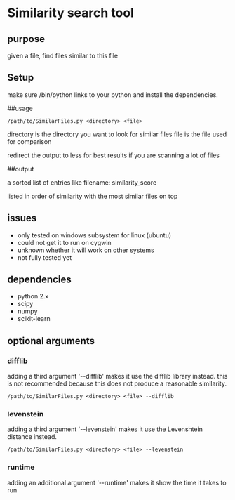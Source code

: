 # Similarity search tool

## purpose

given a file, find files similar to this file

## Setup

make sure /bin/python links to your python and install the dependencies.

##usage

```
/path/to/SimilarFiles.py <directory> <file>
```

directory is the directory you want to look for similar files
file is the file used for comparison

redirect the output to less for best results if you are scanning a lot of files

##output

a sorted list of entries like 
filename: similarity\_score

listed in order of similarity with the most similar files on top

## issues

- only tested on windows subsystem for linux (ubuntu)
- could not get it to run on cygwin
- unknown whether it will work on other systems
- not fully tested yet

## dependencies

- python 2.x
- scipy
- numpy
- scikit-learn

## optional arguments

### difflib
adding a third argument '--difflib' makes it use the difflib library instead. this is not recommended because this does not produce a reasonable similarity. 

```
/path/to/SimilarFiles.py <directory> <file> --difflib

```

### levenstein
adding a third argument '--levenstein' makes it use the Levenshtein distance instead. 

```
/path/to/SimilarFiles.py <directory> <file> --levenstein

```
### runtime
adding an additional argument '--runtime' makes it show the time it takes to run
